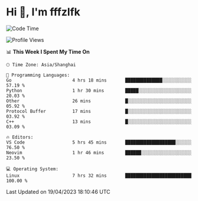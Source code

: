 # Hi 👋, I'm fffzlfk

<!--START_SECTION:waka-->
![Code Time](http://img.shields.io/badge/Code%20Time-153%20hrs%2028%20mins-blue)

![Profile Views](http://img.shields.io/badge/Profile%20Views-0-blue)

📊 **This Week I Spent My Time On** 

```text
🕑︎ Time Zone: Asia/Shanghai

💬 Programming Languages: 
Go                       4 hrs 18 mins       ██████████████░░░░░░░░░░░   57.19 % 
Python                   1 hr 30 mins        █████░░░░░░░░░░░░░░░░░░░░   20.03 % 
Other                    26 mins             █░░░░░░░░░░░░░░░░░░░░░░░░   05.92 % 
Protocol Buffer          17 mins             █░░░░░░░░░░░░░░░░░░░░░░░░   03.92 % 
C++                      13 mins             █░░░░░░░░░░░░░░░░░░░░░░░░   03.09 % 

🔥 Editors: 
VS Code                  5 hrs 45 mins       ███████████████████░░░░░░   76.50 % 
Neovim                   1 hr 46 mins        ██████░░░░░░░░░░░░░░░░░░░   23.50 % 

💻 Operating System: 
Linux                    7 hrs 32 mins       █████████████████████████   100.00 % 
```


 Last Updated on 19/04/2023 18:10:46 UTC
<!--END_SECTION:waka-->
